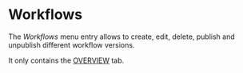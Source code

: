 # Workflows

The *Workflows* menu entry allows to create, edit, delete, publish and unpublish different workflow versions.

It only contains the [OVERVIEW](./02a_Workflows.md) tab.
